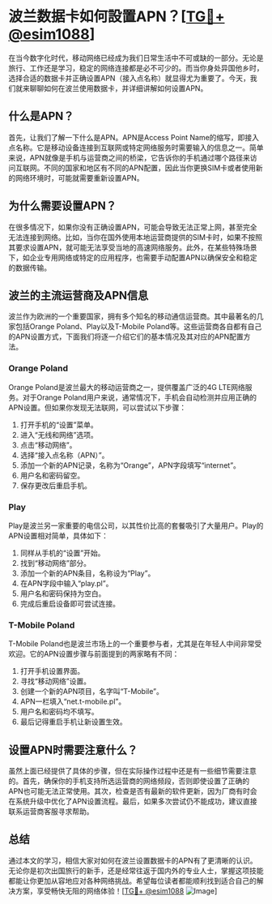 # 波兰数据卡如何設置APN？[[TG💪+ @esim1088](https://t.me/s/esim1088)]

在当今数字化时代，移动网络已经成为我们日常生活中不可或缺的一部分。无论是旅行、工作还是学习，稳定的网络连接都是必不可少的。而当你身处异国他乡时，选择合适的数据卡并正确设置APN（接入点名称）就显得尤为重要了。今天，我们就来聊聊如何在波兰使用数据卡，并详细讲解如何设置APN。

## 什么是APN？

首先，让我们了解一下什么是APN。APN是Access Point Name的缩写，即接入点名称。它是移动设备连接到互联网或特定网络服务时需要输入的信息之一。简单来说，APN就像是手机与运营商之间的桥梁，它告诉你的手机通过哪个路径来访问互联网。不同的国家和地区有不同的APN配置，因此当你更换SIM卡或者使用新的网络环境时，可能就需要重新设置APN。

## 为什么需要设置APN？

在很多情况下，如果你没有正确设置APN，可能会导致无法正常上网，甚至完全无法连接到网络。比如，当你在国外使用本地运营商提供的SIM卡时，如果不按照其要求设置APN，就可能无法享受当地的高速网络服务。此外，在某些特殊场景下，如企业专用网络或特定的应用程序，也需要手动配置APN以确保安全和稳定的数据传输。

## 波兰的主流运营商及APN信息

波兰作为欧洲的一个重要国家，拥有多个知名的移动通信运营商。其中最著名的几家包括Orange Poland、Play以及T-Mobile Poland等。这些运营商各自都有自己的APN设置方式，下面我们将逐一介绍它们的基本情况及其对应的APN配置方法。

### Orange Poland

Orange Poland是波兰最大的移动运营商之一，提供覆盖广泛的4G LTE网络服务。对于Orange Poland用户来说，通常情况下，手机会自动检测并应用正确的APN设置。但如果你发现无法联网，可以尝试以下步骤：

1. 打开手机的“设置”菜单。
2. 进入“无线和网络”选项。
3. 点击“移动网络”。
4. 选择“接入点名称（APN）”。
5. 添加一个新的APN记录，名称为“Orange”，APN字段填写“internet”。
6. 用户名和密码留空。
7. 保存更改后重启手机。

### Play

Play是波兰另一家重要的电信公司，以其性价比高的套餐吸引了大量用户。Play的APN设置相对简单，具体如下：

1. 同样从手机的“设置”开始。
2. 找到“移动网络”部分。
3. 添加一个新的APN条目，名称设为“Play”。
4. 在APN字段中输入“play.pl”。
5. 用户名和密码保持为空白。
6. 完成后重启设备即可尝试连接。

### T-Mobile Poland

T-Mobile Poland也是波兰市场上的一个重要参与者，尤其是在年轻人中间非常受欢迎。它的APN设置步骤与前面提到的两家略有不同：

1. 打开手机设置界面。
2. 寻找“移动网络”设置。
3. 创建一个新的APN项目，名字叫“T-Mobile”。
4. APN一栏填入“net.t-mobile.pl”。
5. 用户名和密码均不填写。
6. 最后记得重启手机让新设置生效。

## 设置APN时需要注意什么？

虽然上面已经提供了具体的步骤，但在实际操作过程中还是有一些细节需要注意的。首先，确保你的手机支持所选运营商的网络频段，否则即使设置了正确的APN也可能无法正常使用。其次，检查是否有最新的软件更新，因为厂商有时会在系统升级中优化了APN设置流程。最后，如果多次尝试仍不能成功，建议直接联系运营商客服寻求帮助。

## 总结

通过本文的学习，相信大家对如何在波兰设置数据卡的APN有了更清晰的认识。无论你是初次出国旅行的新手，还是经常往返于国内外的专业人士，掌握这项技能都能让你更加从容地应对各种网络挑战。希望每位读者都能顺利找到适合自己的解决方案，享受畅快无阻的网络体验！[[TG💪+ @esim1088](https://t.me/s/esim1088) ![Image](https://i.postimg.cc/4NQfJmqS/Snipaste-2025-05-13-00-14-12.png)]